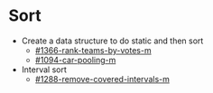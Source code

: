 # Sort

* Create a data structure to do static and then sort
  * [#1366-rank-teams-by-votes-m](../by-number/1350-1400.md#1366-rank-teams-by-votes-m "mention")
  * [#1094-car-pooling-m](../by-number/1050-1100.md#1094-car-pooling-m "mention")
* Interval sort
  * [#1288-remove-covered-intervals-m](../by-number/1250-1300.md#1288-remove-covered-intervals-m "mention")

